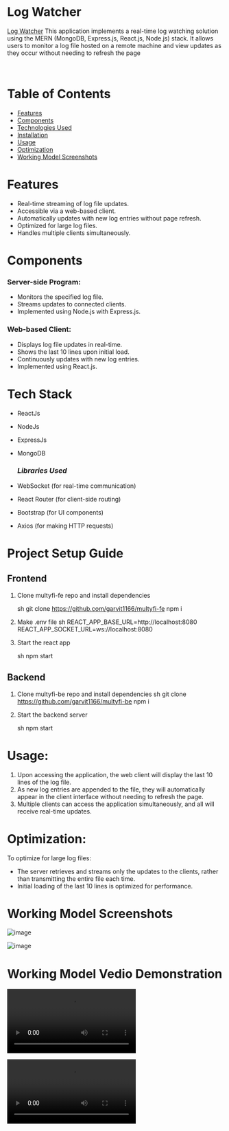 # Log Watcher

[Log Watcher](https://multyfi-fe.vercel.app/) This application implements a real-time log watching solution using the MERN (MongoDB, Express.js, React.js, Node.js) stack. It allows users to monitor a log file hosted on a remote machine and view updates as they occur without needing to refresh the page

<Br/>

# Table of Contents

- [Features](#features)
- [Components](#components)
- [Technologies Used](#tech-stack)
- [Installation](#setup)
- [Usage](#usage)
- [Optimization](#optimization)
- [Working Model Screenshots]()

<a id="features"></a>

# Features
- Real-time streaming of log file updates.
- Accessible via a web-based client.
- Automatically updates with new log entries without page refresh.
- Optimized for large log files.
- Handles multiple clients simultaneously.

<a id="components"></a>

# Components

### Server-side Program:

- Monitors the specified log file.
- Streams updates to connected clients.
- Implemented using Node.js with Express.js.

### Web-based Client:

- Displays log file updates in real-time.
- Shows the last 10 lines upon initial load.
- Continuously updates with new log entries.
- Implemented using React.js.

<a id="tech-stack"></a>

# Tech Stack

- ReactJs
- NodeJs
- ExpressJs
- MongoDB

    ### *Libraries Used*

- WebSocket (for real-time communication)
- React Router (for client-side routing)
- Bootstrap (for UI components)
- Axios (for making HTTP requests)

<a id="setup"></a>

# Project Setup Guide

## Frontend

1. Clone multyfi-fe repo and install dependencies

   sh
   git clone https://github.com/garvit1166/multyfi-fe
   npm i
   

2. Make .env file
    sh
    REACT_APP_BASE_URL=http://localhost:8080
    REACT_APP_SOCKET_URL=ws://localhost:8080
    

3. Start the react app

   sh
   npm start
   

## Backend

1. Clone multyfi-be repo and install dependencies
   sh
   git clone https://github.com/garvit1166/multyfi-be
   npm i
   
2. Start the backend server

   sh
   npm start
   
<a id="usage"></a>

# Usage:
1. Upon accessing the application, the web client will display the last 10 lines of the log file.
2. As new log entries are appended to the file, they will automatically appear in the client interface without needing to refresh the page.
3. Multiple clients can access the application simultaneously, and all will receive real-time updates.

<a id="optimization"></a>

# Optimization:

To optimize for large log files:

- The server retrieves and streams only the updates to the clients, rather than transmitting the entire file each time.
- Initial loading of the last 10 lines is optimized for performance.

<a id="working-model-ss"></a>

# Working Model Screenshots

![image](https://github.com/garvit1166/multyfi-fe/assets/92694655/f0d0646d-b4ea-406b-b8ef-ead03e6f78a0)

![image](https://github.com/garvit1166/multyfi-fe/assets/92694655/a79155bf-9471-4525-a11e-405478e14f34)

# Working Model Vedio Demonstration

<video controls src="ScreenRec_2024-04-05 12-40-51.mp4" title="Vedio"></video>

<video controls src="ScreenRec_2024-04-05 12-46-00.mp4" title="Title"></video>